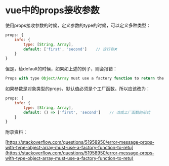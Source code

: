 # vue中的props接收参数

使用props接收参数的时候，定义参数的type的时候，可以定义多种类型：

```jsx
props: {
	info: {
		type: [String, Array],
		default: ['first', 'second']    // 这行有❌
	}
}
```

 但是，给default的时候，如果如上述的例子，则会报错：

```jsx
Props with type Object/Array must use a factory function to return the default value.” 
```

如果参数是对象类型的props，默认值必须是个工厂函数。所以应该改为：

```jsx
props: {
	info: {
		type: [String, Array],
		default: () => ['first', 'second']    // 改成工厂函数的形式
	}
}
```

附录资料：

[https://stackoverflow.com/questions/51958950/error-message-props-with-type-object-array-must-use-a-factory-function-to-retu](https://stackoverflow.com/questions/51958950/error-message-props-with-type-object-array-must-use-a-factory-function-to-retu)